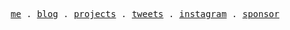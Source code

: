 <!--
**MKutay/MKutay** is a ✨ _special_ ✨ repository because its `README.md` (this file) appears on your GitHub profile.

Here are some ideas to get you started:

- 🔭 I’m currently working on ...
- 🌱 I’m currently learning ...
- 👯 I’m looking to collaborate on ...
- 🤔 I’m looking for help with ...
- 💬 Ask me about ...
- 📫 How to reach me: ...
- 😄 Pronouns: ...
- ⚡ Fun fact: ...
-->
<!--![nord](/images/nord-name-2.png)

Check me out through my [website](https://www.mkutay.dev/) or contact me through [mail](mailto:hello@mkutay.dev).-->
<p align="center">
  <samp>
    <a href="https://www.mkutay.dev/about">me</a> .
    <a href="https://www.mkutay.dev">blog</a> .
    <a href="https://www.mkutay.dev/projects">projects</a> .
    <a href="https://twitter.com/mkutaybozkurt">tweets</a> .
    <a href="https://instagram.com/mkutaybozkurt">instagram</a> .
    <a href="https://github.com/sponsors/mkutay">sponsor</a>
  </samp>
</p>
